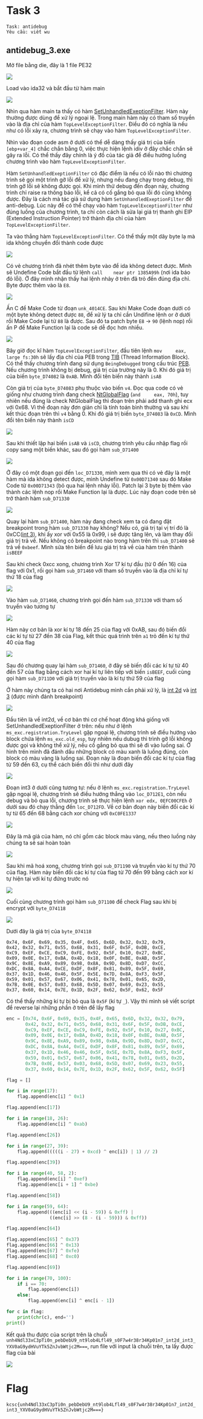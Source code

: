 # Task 3

```
Task: antidebug
Yêu cầu: viết wu
```

## antidebug_3.exe

Mở file bằng die, đây là 1 file PE32

![](https://github.com/noobmannn/KCSCTrainingReverse/blob/ab56d6302a2359c63bf89911fa25dad59fa7a900/Task3/Img/1.png)

Load vào ida32 và bắt đầu từ hàm main

![](https://github.com/noobmannn/KCSCTrainingReverse/blob/ab56d6302a2359c63bf89911fa25dad59fa7a900/Task3/Img/2.png)

Nhìn qua hàm main ta thấy có hàm [SetUnhandledExeptionFilter](https://learn.microsoft.com/en-us/windows/win32/api/errhandlingapi/nf-errhandlingapi-setunhandledexceptionfilter). Hàm này thường được dùng để xử lý ngoại lệ. Trong main hàm này có tham số truyền vào là địa chỉ của hàm ```TopLevelExceptionFilter```. Điều đó có nghĩa là nếu như có lỗi xảy ra, chương trình sẽ chạy vào hàm  ```TopLevelExceptionFilter```. 

Nhìn vào đoạn code asm ở dưới có thể dễ dàng thấy giá trị của biến ```[ebp+var_4]``` chắc chắn bằng 0, việc thực hiện lệnh idiv ở đây chắc chắn sẽ gây ra lỗi. Có thể thấy đây chính là ý đồ của tác giả để điều hướng luồng chương trình vào hàm ```TopLevelExceptionFilter```.

Hàm ```SetUnhandledExeptionFilter``` có đặc điểm là nếu có lỗi nào thì chương trình sẽ gọi một trình gỡ lỗi để xử lý, nhưng nếu đang chạy trong debug, thì trình gỡ lỗi sẽ không được gọi. Khi mình thử debug đến đoạn này, chương trình chỉ raise ra thông báo lỗi, kể cả có cố gắng bỏ qua lỗi đó cũng không được. Đây là cách mà tác giả sử dụng hàm ```SetUnhandledExeptionFilter``` để anti-debug. Lúc này để có thể chạy vào hàm ```TopLevelExceptionFilter``` như đúng luồng của chương trình, ta chỉ còn cách là sửa lại giá trị thanh ghi EIP (Extended Instruction Pointer) trở thành địa chỉ của hàm  ```TopLevelExceptionFilter```.

Ta vào thẳng hàm ```TopLevelExceptionFilter```. Có thể thấy một dãy byte lạ mà ida không chuyển đổi thành code được

![](https://github.com/noobmannn/KCSCTrainingReverse/blob/ab56d6302a2359c63bf89911fa25dad59fa7a900/Task3/Img/3.png)

Có vẻ chương trình đã nhét thêm byte vào để ida không detect được. Mình sẽ Undefine Code bắt đầu từ lệnh ```call    near ptr 1385A99h``` (nơi ida báo đỏ lỗi). Ở đây mình nhận thấy hai lệnh nhảy ở trên đã trỏ đến đúng địa chỉ. Byte được thêm vào là ```E8```.

![](https://github.com/noobmannn/KCSCTrainingReverse/blob/ab56d6302a2359c63bf89911fa25dad59fa7a900/Task3/Img/4.png)

Ấn C để Make Code từ đoạn ```unk_4014CE```. Sau khi Make Code đoạn dưới có một byte không detect được ```88```, để xử lý ta chỉ cần Undifine lệnh or ở dưới rồi Make Code lại từ ```88``` là được. Sau đó ta patch byte ```E8``` -> ```90``` (lệnh nop) rồi ấn P để Make Function lại là code sẽ dễ đọc hơn nhiều.

![](https://github.com/noobmannn/KCSCTrainingReverse/blob/ab56d6302a2359c63bf89911fa25dad59fa7a900/Task3/Img/5.png)

Bây giờ đọc kĩ hàm ```TopLevelExceptionFilter```, đầu tiên lệnh ```mov     eax, large fs:30h``` sẽ lấy địa chỉ của PEB trong [TIB](https://en.wikipedia.org/wiki/Win32_Thread_Information_Block) (Thread Information Block). Có thể thấy chương trình đang sử dụng ```BeingDebugged``` trong cấu trúc [PEB](https://processhacker.sourceforge.io/doc/ntpebteb_8h_source.html). Nếu chương trình không bị debug, giá trị của trường này là 0. Khi đó giá trị của biến ```byte_D74082``` là ```0xAB```. Mình đổi tên biến này thành ```isAB```

Còn giá trị của ```byte_D74083``` phụ thuộc vào biến ```v4```. Đọc qua code có vẻ giống như chương trình đang check [NtGlobalFlag](https://anti-debug.checkpoint.com/techniques/debug-flags.html#manual-checks-ntglobalflag) (```and     eax, 70h```), tuy nhiên nếu đúng là check NtGlobalFlag thì đoạn trên phải add thanh ghi ecx với 0x68. Vì thế đoạn này đơn giản chỉ là tính toán bình thường và sau khi kết thúc đoạn trên thì ```v4``` bằng 0. Khi đó giá trị biến ```byte_D74083``` là ```0xCD```. Mình đổi tên biến này thành ```isCD```

![](https://github.com/noobmannn/KCSCTrainingReverse/blob/ab56d6302a2359c63bf89911fa25dad59fa7a900/Task3/Img/6.png)

Sau khi thiết lập hai biến ```isAB``` và ```isCD```, chương trình yêu cầu nhập flag rồi copy sang một biến khác, sau đó gọi hàm ```sub_D71400```

![](https://github.com/noobmannn/KCSCTrainingReverse/blob/ab56d6302a2359c63bf89911fa25dad59fa7a900/Task3/Img/7.png)

Ở đây có một đoạn gọi đến ```loc_D71330```, mình xem qua thì có vẻ đây là một hàm mà ida không detect được, mình Undefine từ ```0x00D71340``` sau đó Make Code từ ```0x00D71343``` (bỏ qua hai lệnh nhảy lỗi). Patch lại 3 byte bị thêm vào thành các lệnh nop rồi Make Function lại là được. Lúc này đoạn code trên sẽ trở thành hàm ```sub_D71330```

![](https://github.com/noobmannn/KCSCTrainingReverse/blob/ab56d6302a2359c63bf89911fa25dad59fa7a900/Task3/Img/8.png)

Quay lại hàm ```sub_D71400```, hàm này đang check xem ta có đang đặt breakpoint trong hàm ```sub_D71330``` hay không? Nếu có, giá trị tại vị trí đó là 0xCC([int 3](https://anti-debug.checkpoint.com/techniques/assembly.html#int3)), khi ấy xor với 0x55 là 0x99, i sẽ được tăng lên, và làm thay đổi giá trị trả về. Nếu không có breakpoint nào trong hàm trên thì ```sub_D71400``` sẽ trả về ```0xbeef```. Mình sửa tên biến để lưu giá trị trả về của hàm trên thành ```isBEEF```

Sau khi check 0xcc xong, chương trình Xor 17 kí tự đầu (từ 0 đến 16) của flag với 0x1, rồi gọi hàm ```sub_D71460``` với tham số truyền vào là địa chỉ kí tự thứ 18 của flag

![](https://github.com/noobmannn/KCSCTrainingReverse/blob/ab56d6302a2359c63bf89911fa25dad59fa7a900/Task3/Img/9.png)

Vào hàm ```sub_D71460```, chương trình gọi đến hàm ```sub_D71330``` với tham số truyền vào tương tự

![](https://github.com/noobmannn/KCSCTrainingReverse/blob/ab56d6302a2359c63bf89911fa25dad59fa7a900/Task3/Img/10.png)

Hàm này cơ bản là xor kí tự 18 đến 25 của flag với 0xAB, sau đó biến đổi các kí tự từ 27 đến 38 của Flag, kết thúc quá trình trên ```a1``` trỏ đến kí tự thứ 40 của flag

![](https://github.com/noobmannn/KCSCTrainingReverse/blob/ab56d6302a2359c63bf89911fa25dad59fa7a900/Task3/Img/11.png)

Sau đó chương quay lại hàm ```sub_D71460```, ở đây sẽ biến đổi các kí tự từ 40 đến 57 của flag bằng cách xor hai kí tự liên tiếp với biến ```isBEEF```, cuối cùng gọi hàm ```sub_D711D0``` với giá trị truyền vào là kí tự thứ 59 của flag

Ở hàm này chúng ta có hai nơi Antidebug mình cần phải xử lý, là [int 2d](https://anti-debug.checkpoint.com/techniques/assembly.html#int2d) và [int 3](https://anti-debug.checkpoint.com/techniques/assembly.html#int3) (được mình đánh breakpoint)

![](https://github.com/noobmannn/KCSCTrainingReverse/blob/59d2f1005da014142586471d94c3146fb177f1d0/Task3/Img/12.png)

Đầu tiên là về int2d, về cơ bản thì cơ chế hoạt động khá giống với SetUnhandledExeptionFilter ở trên: nếu như ở lệnh ```ms_exc.registration.TryLevel``` gặp ngoại lệ, chương trình sẽ điều hướng vào block chứa lệnh ```ms_exc.old_esp```, tuy nhiên nếu dubug thì trình gỡ lỗi không được gọi và không thể xử lý, nếu cố gắng bỏ qua thì sẽ đi vào luồng sai. Ở hình trên mình đã đánh dấu những block có màu xanh là luồng đúng, còn block có màu vàng là luồng sai. Đoạn này là đoạn biến đổi các kí tự của flag từ 59 đến 63, cụ thể cách biến đổi thì như dưới đây

![](https://github.com/noobmannn/KCSCTrainingReverse/blob/59d2f1005da014142586471d94c3146fb177f1d0/Task3/Img/13.png)

Đoạn int3 ở dưới cũng tương tự: nếu ở lệnh ```ms_exc.registration.TryLevel``` gặp ngoại lệ, chương trình sẽ điều hướng thẳng vào ```loc_D712E1```, còn nếu debug và bỏ qua lỗi, chương trình sẽ thực hiện lệnh ```xor edx, 0EFC00CFEh``` ở dưới sau đó chạy thẳng đến ```loc_D712FD```. Về cơ bản đoạn này biến đổi các kí tự từ 65 đến 68 bằng cách xor chúng với ```0xC0FE1337```

![](https://github.com/noobmannn/KCSCTrainingReverse/blob/59d2f1005da014142586471d94c3146fb177f1d0/Task3/Img/14.png)

Đây là mã giả của hàm, nó chỉ gồm các block màu vàng, nếu theo luồng này chúng ta sẽ sai hoàn toàn

![](https://github.com/noobmannn/KCSCTrainingReverse/blob/59d2f1005da014142586471d94c3146fb177f1d0/Task3/Img/15.png)

Sau khi mã hoá xong, chương trình gọi ```sub_D71190``` và truyền vào kí tự thứ 70 của flag. Hàm này biến đổi các kí tự của flag từ 70 đến 99 bằng cách xor kí tự hiện tại với kí tự đứng trước nó

![](https://github.com/noobmannn/KCSCTrainingReverse/blob/59d2f1005da014142586471d94c3146fb177f1d0/Task3/Img/16.png)

Cuối cùng chương trình gọi hàm ```sub_D71100``` để check Flag sau khi bị encrypt với ```byte_D74118```

![](https://github.com/noobmannn/KCSCTrainingReverse/blob/59d2f1005da014142586471d94c3146fb177f1d0/Task3/Img/17.png)

Dưới đây là giá trị của ```byte_D74118```

```
0x74, 0x6F, 0x69, 0x35, 0x4F, 0x65, 0x6D, 0x32, 0x32, 0x79,
0x42, 0x32, 0x71, 0x55, 0x68, 0x31, 0x6F, 0x5F, 0xDB, 0xCE,
0xC9, 0xEF, 0xCE, 0xC9, 0xFE, 0x92, 0x5F, 0x10, 0x27, 0xBC,
0x09, 0x0E, 0x17, 0xBA, 0x4D, 0x18, 0x0F, 0xBE, 0xAB, 0x5F,
0x9C, 0x8E, 0xA9, 0x89, 0x98, 0x8A, 0x9D, 0x8D, 0xD7, 0xCC,
0xDC, 0x8A, 0xA4, 0xCE, 0xDF, 0x8F, 0x81, 0x89, 0x5F, 0x69,
0x37, 0x1D, 0x46, 0x46, 0x5F, 0x5E, 0x7D, 0x8A, 0xF3, 0x5F,
0x59, 0x01, 0x57, 0x67, 0x06, 0x41, 0x78, 0x01, 0x65, 0x2D,
0x7B, 0x0E, 0x57, 0x03, 0x68, 0x5D, 0x07, 0x69, 0x23, 0x55,
0x37, 0x60, 0x14, 0x7E, 0x1D, 0x2F, 0x62, 0x5F, 0x62, 0x5F
```

Có thể thấy những kí tự bị bỏ qua là ```0x5F``` (kí tự ```_```). Vậy thì mình sẽ viết script để reverse lại những phần ở trên để lấy flag

```python
enc = [0x74, 0x6F, 0x69, 0x35, 0x4F, 0x65, 0x6D, 0x32, 0x32, 0x79,
       0x42, 0x32, 0x71, 0x55, 0x68, 0x31, 0x6F, 0x5F, 0xDB, 0xCE,
       0xC9, 0xEF, 0xCE, 0xC9, 0xFE, 0x92, 0x5F, 0x10, 0x27, 0xBC,
       0x09, 0x0E, 0x17, 0xBA, 0x4D, 0x18, 0x0F, 0xBE, 0xAB, 0x5F,
       0x9C, 0x8E, 0xA9, 0x89, 0x98, 0x8A, 0x9D, 0x8D, 0xD7, 0xCC,
       0xDC, 0x8A, 0xA4, 0xCE, 0xDF, 0x8F, 0x81, 0x89, 0x5F, 0x69,
       0x37, 0x1D, 0x46, 0x46, 0x5F, 0x5E, 0x7D, 0x8A, 0xF3, 0x5F,
       0x59, 0x01, 0x57, 0x67, 0x06, 0x41, 0x78, 0x01, 0x65, 0x2D,
       0x7B, 0x0E, 0x57, 0x03, 0x68, 0x5D, 0x07, 0x69, 0x23, 0x55,
       0x37, 0x60, 0x14, 0x7E, 0x1D, 0x2F, 0x62, 0x5F, 0x62, 0x5F]

flag = []

for i in range(17):
    flag.append(enc[i] ^ 0x1)

flag.append(enc[17])

for i in range(18, 26):
    flag.append(enc[i] ^ 0xab)

flag.append(enc[26])

for i in range(27, 39):
    flag.append(((((i - 27) + 0xcd) ^ enc[i]) | 1) // 2)

flag.append(enc[39])

for i in range(40, 58, 2):
    flag.append(enc[i] ^ 0xef)
    flag.append(enc[i + 1] ^ 0xbe)

flag.append(enc[58])

for i in range(59, 64):
    flag.append(((enc[i] << (i - 59)) & 0xff) |
                ((enc[i] >> (8 - (i - 59))) & 0xff))

flag.append(enc[64])

flag.append(enc[65] ^ 0x37)
flag.append(enc[66] ^ 0x13)
flag.append(enc[67] ^ 0xfe)
flag.append(enc[68] ^ 0xc0)

flag.append(enc[69])

for i in range(70, 100):
    if i == 70:
        flag.append(enc[i])
    else:
        flag.append(enc[i] ^ enc[i - 1])

for c in flag:
    print(chr(c), end='')
print()
```

Kết quả thu được của script trên là chuỗi ```unh4Ndl33xC3pTi0n_pebDebU9_nt9lob4Lfl49_s0F7w4r38r34Kp01n7_int2d_int3_YXV0aG9ydHVuYTk5ZnJvbWtjc2M===```, run file với input là chuỗi trên, ta lấy được flag của bài

![](https://github.com/noobmannn/KCSCTrainingReverse/blob/59d2f1005da014142586471d94c3146fb177f1d0/Task3/Img/18.png)

# Flag

```kcsc{unh4Ndl33xC3pTi0n_pebDebU9_nt9lob4Lfl49_s0F7w4r38r34Kp01n7_int2d_int3_YXV0aG9ydHVuYTk5ZnJvbWtjc2M===}```
